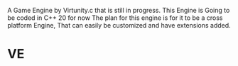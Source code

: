 A Game Engine by Virtunity.c that is still in progress.
This Engine is Going to be coded in C++ 20 for now
The plan for this engine is for it to be a cross platform Engine, 
That can easily be customized and have extensions added.
# VE
